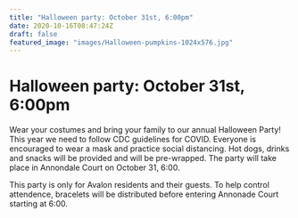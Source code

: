 ```yaml
---
title: "Halloween party: October 31st, 6:00pm"
date: 2020-10-16T08:47:24Z
draft: false
featured_image: "images/Halloween-pumpkins-1024x576.jpg"
---
```


# Halloween party: October 31st,  6:00pm

Wear your costumes and bring your family to our annual Halloween Party! 
This year we need to follow CDC guidelines for COVID. Everyone is encouraged to wear a mask and practice social distancing. Hot dogs, drinks and snacks will be provided and will be pre-wrapped. The party will take place in Annondale Court on October 31, 6:00. 


This party is only for Avalon residents and their guests. To help control attendence, bracelets will be distributed before entering Annonade Court starting at 6:00.

